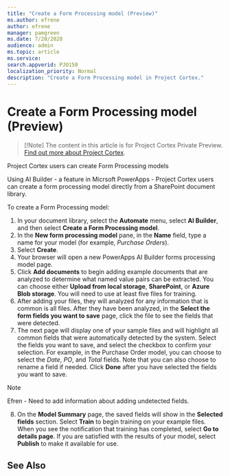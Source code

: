 ```yaml
---
title: "Create a Form Processing model (Preview)"
ms.author: efrene
author: efrene
manager: pamgreen
ms.date: 7/20/2020
audience: admin
ms.topic: article
ms.service: 
search.appverid: PJO150
localization_priority: Normal
description: "Create a Form Processing model in Project Cortex."
---
```


# Create a Form Processing model (Preview)
> [!Note] The content in this article is for Project Cortex Private Preview. [Find out more about Project Cortex]().

Project Cortex users can create Form Processing models 

Using AI Builder - a feature in Micrsoft PowerApps - Project Cortex users can create a form processing model directly from a SharePoint document library. 


To create a Form Processing model:

1. In your document library, select the **Automate** menu, select **AI Builder**, and then select **Create a Form Processing model**.
2. In the **New form processing model** pane, in the  **Name** field, type a name for your model (for example, *Purchase Orders*).
3. Select **Create**.
4. Your browser will open a new PowerApps AI Builder forms processing model page.  
5. Click **Add documents** to begin adding example documents that are analyzed to determine what named value pairs can be extracted. You can choose either **Upload from local storage**, **SharePoint**, or **Azure Blob storage**. You will need to use at least five files for training.
6. After adding your files, they will analyzed for any information that is common is all files.  After they have been analyzed, in the **Select the form fields you want to save** page, click the file to see the fields that were detected.
7. The next page will display one of your sample files and will highlight all common fields that were automatically detected by the system. Select the fields you want to save, and select the checkbox to confirm your selection. For example, in the Purchase Order model, you can choose to select the *Date*, *PO*, and *Total* fields.  Note that you can also choose to rename a field if needed. Click **Done** after you have selected the fields you want to save.

> [!Note]
> Efren - Need to add information about adding undetected fields.

8. On the **Model Summary** page, the saved fields will show in the **Selected fields** section. Select **Train** to begin training on your example files. When you see the notification that training has completed, select **Go to details page**. If you are satisfied with the results of your model, select **Publish** to make it available for use.


## See Also
  




